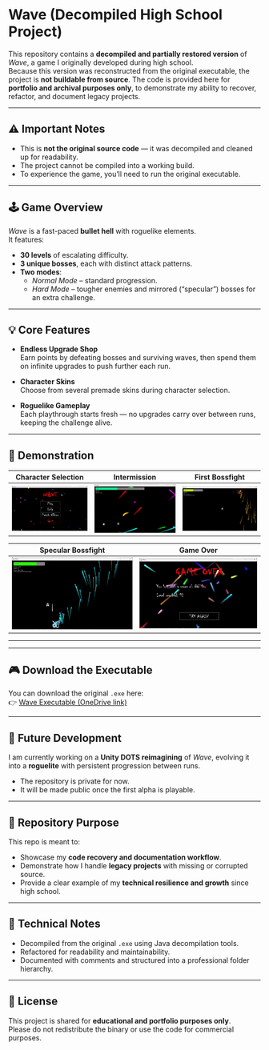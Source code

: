 # Wave (Decompiled High School Project)

This repository contains a **decompiled and partially restored version** of *Wave*, a game I originally developed during high school.  
Because this version was reconstructed from the original executable, the project is **not buildable from source**. The code is provided here for **portfolio and archival purposes only**, to demonstrate my ability to recover, refactor, and document legacy projects.

---

## ⚠️ Important Notes
- This is **not the original source code** — it was decompiled and cleaned up for readability.  
- The project cannot be compiled into a working build.  
- To experience the game, you’ll need to run the original executable.

---

## 🕹️ Game Overview
*Wave* is a fast-paced **bullet hell** with roguelike elements.  
It features:
- **30 levels** of escalating difficulty.  
- **3 unique bosses**, each with distinct attack patterns.  
- **Two modes**:  
  - *Normal Mode* – standard progression.  
  - *Hard Mode* – tougher enemies and mirrored (“specular”) bosses for an extra challenge.  

---

## 💡 Core Features
- **Endless Upgrade Shop**  
  Earn points by defeating bosses and surviving waves, then spend them on infinite upgrades to push further each run.  

- **Character Skins**  
  Choose from several premade skins during character selection.  

- **Roguelike Gameplay**  
  Each playthrough starts fresh — no upgrades carry over between runs, keeping the challenge alive.  

---

## 🎥 Demonstration

| Character Selection | Intermission | First Bossfight |
|---------------------|--------------|-----------------|
| <img src="Media/Wave-Character_selection.gif" width="300"/> | <img src="Media/Wave-gameplay_intermission.gif" width="300"/> | <img src="Media/Wave-Gameplay_bossfight.gif" width="300"/> |

| Specular Bossfight | Game Over |
|--------------------|-----------|
| <img src="Media/Wave-Gameplay_bossfight-specular.gif" width="300"/> | <img src="Media/Wave_Game-over.gif" width="300"/> |

---

---

## 🎮 Download the Executable
You can download the original `.exe` here:  
👉 [Wave Executable (OneDrive link)](https://1drv.ms/u/c/8faeeef443a62027/EScgpkP07q4ggI9JMAAAAAABFAWXpx1XOq97Exvb6OI6BQ?e=6jNxmX)

---

## 🚧 Future Development
I am currently working on a **Unity DOTS reimagining** of *Wave*, evolving it into a **roguelite** with persistent progression between runs.  
- The repository is private for now.  
- It will be made public once the first alpha is playable.
  
---

## 📂 Repository Purpose
This repo is meant to:
- Showcase my **code recovery and documentation workflow**.  
- Demonstrate how I handle **legacy projects** with missing or corrupted source.  
- Provide a clear example of my **technical resilience and growth** since high school.

---

## 🔧 Technical Notes
- Decompiled from the original `.exe` using Java decompilation tools.  
- Refactored for readability and maintainability.  
- Documented with comments and structured into a professional folder hierarchy.  

---

## 📜 License
This project is shared for **educational and portfolio purposes only**.  
Please do not redistribute the binary or use the code for commercial purposes.
